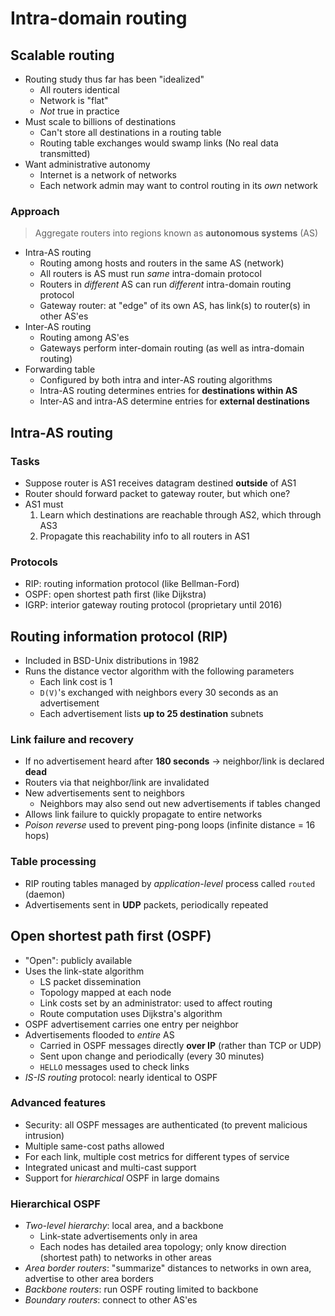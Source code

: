 # Intra-domain routing

## Scalable routing

- Routing study thus far has been "idealized"
	- All routers identical
	- Network is "flat"
	- *Not* true in practice
- Must scale to billions of destinations
	- Can't store all destinations in a routing table
	- Routing table exchanges would swamp links (No real data transmitted)
- Want administrative autonomy
	- Internet is a network of networks
	- Each network admin may want to control routing in its *own* network

### Approach

> Aggregate routers into regions known as **autonomous systems** (AS)


- Intra-AS routing
	- Routing among hosts and routers in the same AS (network)
	- All routers is AS must run *same* intra-domain protocol
	- Routers in *different* AS can run *different* intra-domain routing protocol
	- Gateway router: at "edge" of its own AS, has link(s) to router(s) in other AS'es
- Inter-AS routing
	- Routing among AS'es
	- Gateways perform inter-domain routing (as well as intra-domain routing)
- Forwarding table
	- Configured by both intra and inter-AS routing algorithms
	- Intra-AS routing determines entries for **destinations within AS**
	- Inter-AS and intra-AS determine entries for **external destinations**

## Intra-AS routing

### Tasks

- Suppose router is AS1 receives datagram destined **outside** of AS1
- Router should forward packet to gateway router, but which one?
- AS1 must
	1) Learn which destinations are reachable through AS2, which through AS3
	2) Propagate this reachability info to all routers in AS1

### Protocols

- RIP: routing information protocol (like Bellman-Ford)
- OSPF: open shortest path first (like Dijkstra)
- IGRP: interior gateway routing protocol (proprietary until 2016)

## Routing information protocol (RIP)

- Included in BSD-Unix distributions in 1982
- Runs the distance vector algorithm with the following parameters
	- Each link cost is 1
	- `D(V)`'s exchanged with neighbors every 30 seconds as an advertisement
	- Each advertisement lists **up to 25 destination** subnets 

### Link failure and recovery

- If no advertisement heard after **180 seconds** -> neighbor/link is declared **dead**
- Routers via that neighbor/link are invalidated
- New advertisements sent to neighbors
	- Neighbors may also send out new advertisements if tables changed 
- Allows link failure to quickly propagate to entire networks
- *Poison reverse* used to prevent ping-pong loops (infinite distance = 16 hops)

### Table processing

- RIP routing tables managed by *application-level* process called `routed` (daemon)
- Advertisements sent in **UDP** packets, periodically repeated

## Open shortest path first (OSPF)

- "Open": publicly available
- Uses the link-state algorithm
	- LS packet dissemination
	- Topology mapped at each node
	- Link costs set by an administrator: used to affect routing
	- Route computation uses Dijkstra's algorithm
- OSPF advertisement carries one entry per neighbor
- Advertisements flooded to *entire* AS
	- Carried in OSPF messages directly **over IP** (rather than TCP or UDP)
	- Sent upon change and periodically (every 30 minutes)
	- `HELLO` messages used to check links
- *IS-IS routing* protocol: nearly identical to OSPF 

### Advanced features

- Security: all OSPF messages are authenticated (to prevent malicious intrusion)
- Multiple same-cost paths allowed 
- For each link, multiple cost metrics for different types of service
- Integrated unicast and multi-cast support
- Support for *hierarchical* OSPF in large domains

### Hierarchical OSPF

- *Two-level hierarchy*: local area, and a backbone
	- Link-state advertisements only in area
	- Each nodes has detailed area topology; only know direction (shortest path) to networks in other areas
- *Area border routers*: "summarize" distances to networks in own area, advertise to other area borders
- *Backbone routers*: run OSPF routing limited to backbone
- *Boundary routers*: connect to other AS'es
